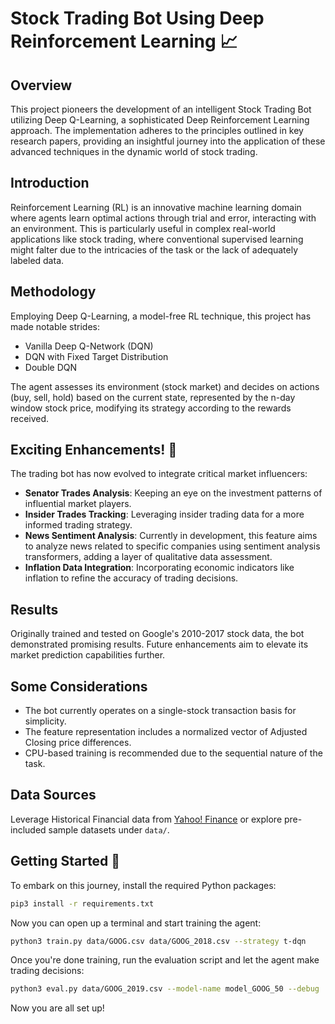 # Stock Trading Bot Using Deep Reinforcement Learning 📈

## Overview

This project pioneers the development of an intelligent Stock Trading Bot utilizing Deep Q-Learning, a sophisticated Deep Reinforcement Learning approach. The implementation adheres to the principles outlined in key research papers, providing an insightful journey into the application of these advanced techniques in the dynamic world of stock trading.

## Introduction

Reinforcement Learning (RL) is an innovative machine learning domain where agents learn optimal actions through trial and error, interacting with an environment. This is particularly useful in complex real-world applications like stock trading, where conventional supervised learning might falter due to the intricacies of the task or the lack of adequately labeled data.

## Methodology

Employing Deep Q-Learning, a model-free RL technique, this project has made notable strides:

- Vanilla Deep Q-Network (DQN)
- DQN with Fixed Target Distribution
- Double DQN

The agent assesses its environment (stock market) and decides on actions (buy, sell, hold) based on the current state, represented by the n-day window stock price, modifying its strategy according to the rewards received.

## Exciting Enhancements! 🚀

The trading bot has now evolved to integrate critical market influencers:

- **Senator Trades Analysis**: Keeping an eye on the investment patterns of influential market players.
- **Insider Trades Tracking**: Leveraging insider trading data for a more informed trading strategy.
- **News Sentiment Analysis**: Currently in development, this feature aims to analyze news related to specific companies using sentiment analysis transformers, adding a layer of qualitative data assessment.
- **Inflation Data Integration**: Incorporating economic indicators like inflation to refine the accuracy of trading decisions.

## Results

Originally trained and tested on Google's 2010-2017 stock data, the bot demonstrated promising results. Future enhancements aim to elevate its market prediction capabilities further.

## Some Considerations

- The bot currently operates on a single-stock transaction basis for simplicity.
- The feature representation includes a normalized vector of Adjusted Closing price differences.
- CPU-based training is recommended due to the sequential nature of the task.

## Data Sources

Leverage Historical Financial data from [Yahoo! Finance](https://ca.finance.yahoo.com/) or explore pre-included sample datasets under `data/`.

## Getting Started 🌟

To embark on this journey, install the required Python packages:

```bash
pip3 install -r requirements.txt
```

Now you can open up a terminal and start training the agent:

```bash
python3 train.py data/GOOG.csv data/GOOG_2018.csv --strategy t-dqn
```

Once you're done training, run the evaluation script and let the agent make trading decisions:

```bash
python3 eval.py data/GOOG_2019.csv --model-name model_GOOG_50 --debug
```

Now you are all set up!

